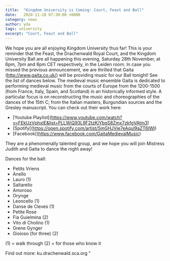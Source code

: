 ```yaml
---
title:  "Kingdom University is Coming: Court, Feast and Ball"
date:   2020-11-28 07:30:00 +0000
category: news
author: yda
tags: university
excerpt: "Court, Feast and Ball"
---
```

We hope you are all enjoying Kingdom University thus far! This is your reminder that the Feast, the Drachenwald Royal Court, and the Kingdom University Ball are all happening this evening, Saturday 28th November, at 6pm, 7pm and 8pm CET respectively, in the Leiden room.
In case you missed the previous announcement, we are thrilled that Gaita (http://www.gaita.co.uk/) will be providing music for our Ball tonight! See the list of dances below.
The medieval music ensemble Gaita is dedicated to performing medieval music from the courts of Europe from the 1200-1500 (from France, Italy, Spain, and Scotland) in an historically informed style. A particular focus is on reconstructing the music and choreographies of the dances of the 15th C; from the Italian masters, Burgundian sources and the Gresley manuscript. You can check out their work here:

* [Youtube Playlist[(https://www.youtube.com/watch?v=FEkUzVphxIE&list=PLLWiQ93L9F2tzKiYbqS8Zmx7zkfgVAtm3)
* [Spotify[(https://open.spotify.com/artist/5mGHJVie7eAqul9aZT6IWI)
* [Facebook[(https://www.facebook.com/GaitaMedievalMusic)

They are a phenomenally talented group, and we hope you will join Mistress Judith and Gaita to dance the night away!

Dances for the ball:
* Petits Vriens
* Anello
* Lauro (1)
* Saltarello
* Amoroso
* Orynge
* Leoncello (1)
* Danse de Cleves (1)
* Petite Rose
* Fia Guielmina (2)
* Vito di Cholino (1)
* Grene Gynger
* Gioioso (for three) (2)

(1) = walk through
(2) = for those who know it

Find out more: ku.drachenwald.sca.org "